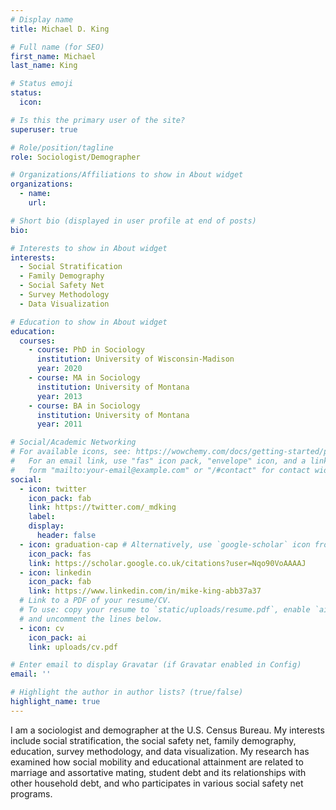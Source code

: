 ```yaml
---
# Display name
title: Michael D. King

# Full name (for SEO)
first_name: Michael
last_name: King

# Status emoji
status:
  icon:

# Is this the primary user of the site?
superuser: true

# Role/position/tagline
role: Sociologist/Demographer

# Organizations/Affiliations to show in About widget
organizations:
  - name: 
    url:

# Short bio (displayed in user profile at end of posts)
bio: 

# Interests to show in About widget
interests:
  - Social Stratification
  - Family Demography
  - Social Safety Net
  - Survey Methodology
  - Data Visualization

# Education to show in About widget
education:
  courses:
    - course: PhD in Sociology
      institution: University of Wisconsin-Madison
      year: 2020
    - course: MA in Sociology
      institution: University of Montana
      year: 2013
    - course: BA in Sociology
      institution: University of Montana
      year: 2011

# Social/Academic Networking
# For available icons, see: https://wowchemy.com/docs/getting-started/page-builder/#icons
#   For an email link, use "fas" icon pack, "envelope" icon, and a link in the
#   form "mailto:your-email@example.com" or "/#contact" for contact widget.
social:
  - icon: twitter
    icon_pack: fab
    link: https://twitter.com/_mdking
    label:
    display:
      header: false
  - icon: graduation-cap # Alternatively, use `google-scholar` icon from `ai` icon pack
    icon_pack: fas
    link: https://scholar.google.co.uk/citations?user=Nqo90VoAAAAJ
  - icon: linkedin
    icon_pack: fab
    link: https://www.linkedin.com/in/mike-king-abb37a37
  # Link to a PDF of your resume/CV.
  # To use: copy your resume to `static/uploads/resume.pdf`, enable `ai` icons in `params.yaml`,
  # and uncomment the lines below.
  - icon: cv
    icon_pack: ai
    link: uploads/cv.pdf

# Enter email to display Gravatar (if Gravatar enabled in Config)
email: ''

# Highlight the author in author lists? (true/false)
highlight_name: true
---
```


I am a sociologist and demographer at the U.S. Census Bureau. My interests include social stratification, the social safety net, family demography, education, survey methodology, and data visualization. My research has examined how social mobility and educational attainment are related to marriage and assortative mating, student debt and its relationships with other household debt, and who participates in various social safety net programs. 

